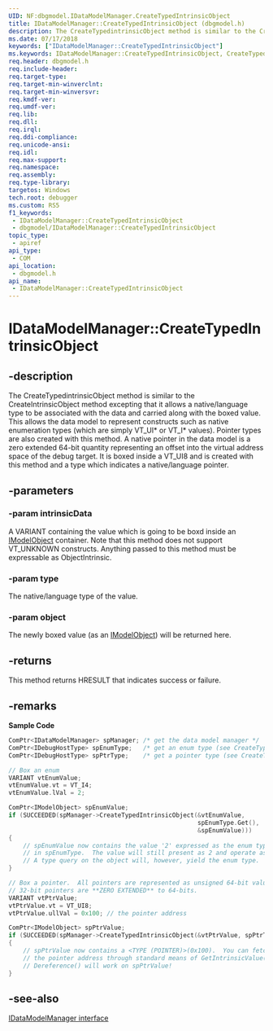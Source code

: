 ```yaml
---
UID: NF:dbgmodel.IDataModelManager.CreateTypedIntrinsicObject
title: IDataModelManager::CreateTypedIntrinsicObject (dbgmodel.h)
description: The CreateTypedintrinsicObject method is similar to the CreateIntrinsicObject method excepting that it allows a native/language type to be associated with the data and carried along with the boxed value.
ms.date: 07/17/2018
keywords: ["IDataModelManager::CreateTypedIntrinsicObject"]
ms.keywords: IDataModelManager::CreateTypedIntrinsicObject, CreateTypedIntrinsicObject, IDataModelManager.CreateTypedIntrinsicObject, IDataModelManager::CreateTypedIntrinsicObject, IDataModelManager.CreateTypedIntrinsicObject
req.header: dbgmodel.h
req.include-header: 
req.target-type: 
req.target-min-winverclnt: 
req.target-min-winversvr: 
req.kmdf-ver: 
req.umdf-ver: 
req.lib: 
req.dll: 
req.irql: 
req.ddi-compliance: 
req.unicode-ansi: 
req.idl: 
req.max-support: 
req.namespace: 
req.assembly: 
req.type-library: 
targetos: Windows
tech.root: debugger
ms.custom: RS5
f1_keywords:
 - IDataModelManager::CreateTypedIntrinsicObject
 - dbgmodel/IDataModelManager::CreateTypedIntrinsicObject
topic_type:
 - apiref
api_type:
 - COM
api_location:
 - dbgmodel.h
api_name:
 - IDataModelManager::CreateTypedIntrinsicObject
---
```


# IDataModelManager::CreateTypedIntrinsicObject


## -description

The CreateTypedintrinsicObject method is similar to the CreateIntrinsicObject method excepting that it allows a native/language type to be associated with the data and carried along with the boxed value. This allows the data model to represent constructs such as native enumeration types (which are simply VT_UI* or VT_I* values). Pointer types are also created with this method. A native pointer in the data model is a zero extended 64-bit quantity representing an offset into the virtual address space of the debug target. It is boxed inside a VT_UI8 and is created with this method and a type which indicates a native/language pointer.

## -parameters

### -param intrinsicData

A VARIANT containing the value which is going to be boxd inside an [IModelObject](nn-dbgmodel-imodelobject.md) container. Note that this method does not support VT_UNKNOWN constructs. Anything passed to this method must be expressable as ObjectIntrinsic.

### -param type

The native/language type of the value.

### -param object

The newly boxed value (as an [IModelObject](nn-dbgmodel-imodelobject.md)) will be returned here.

## -returns

This method returns HRESULT that indicates success or failure.

## -remarks

**Sample Code**

```cpp
ComPtr<IDataModelManager> spManager; /* get the data model manager */
ComPtr<IDebugHostType> spEnumType;   /* get an enum type (see CreateTypedObject) */
ComPtr<IDebugHostType> spPtrType;    /* get a pointer type (see CreateTypedObject) */

// Box an enum
VARIANT vtEnumValue;
vtEnumValue.vt = VT_I4;
vtEnumValue.lVal = 2;

ComPtr<IModelObject> spEnumValue;
if (SUCCEEDED(spManager->CreateTypedIntrinsicObject(&vtEnumValue, 
                                                    spEnumType.Get(), 
                                                    &spEnumValue)))
{
    // spEnumValue now contains the value '2' expressed as the enum type 
    // in spEnumType.  The value will still present as 2 and operate as any other int.
    // A type query on the object will, however, yield the enum type.
}

// Box a pointer.  All pointers are represented as unsigned 64-bit values.  
// 32-bit pointers are **ZERO EXTENDED** to 64-bits.
VARIANT vtPtrValue;
vtPtrValue.vt = VT_UI8;
vtPtrValue.ullVal = 0x100; // the pointer address

ComPtr<IModelObject> spPtrValue;
if (SUCCEEDED(spManager->CreateTypedIntrinsicObject(&vtPtrValue, spPtrType.Get(), &spPtrValue)))
{
    // spPtrValue now contains a <TYPE (POINTER)>(0x100).  You can fetch 
    // the pointer address through standard means of GetIntrinsicValue(As).
    // Dereference() will work on spPtrValue!
}
```

## -see-also

[IDataModelManager interface](nn-dbgmodel-idatamodelmanager.md)

